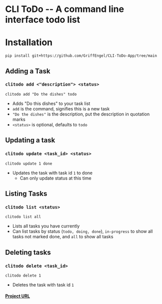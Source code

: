 # CLI ToDo -- A command line interface todo list

# Installation
```
pip install git+https://github.com/GriffEngel/CLI-ToDo-App/tree/main
```
## Adding a Task
### ``clitodo add <"description"> <status>``
  ``clitodo add "Do the dishes" todo``
  - Adds "Do this dishes" to your task list
  - ``add`` is the command, signifies this is a new task
  - ``"Do the dishes"`` is the description, put the description in quotation marks
  - ``<status>`` is optional, defaults to ``todo``

## Updating a task
### ``clitodo update <task_id> <status>``
``clitodo update 1 done``
- Updates the task with task id ``1`` to done
  - Can only update status at this time

## Listing Tasks
### ``clitodo list <status>``
``clitodo list all``
- Lists all tasks you have currently
- Can list tasks by status (``todo, doing, done``), ``in-progress`` to show all tasks not marked done, and ``all`` to show all tasks

## Deleting tasks
### ``clitodo delete <task_id>``
``clitodo delete 1``
- Deletes the task with task id ``1``

#### [Project URL](https://roadmap.sh/projects/task-tracker)
